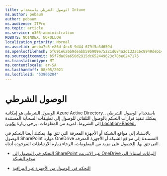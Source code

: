 ```yaml
---
title: الوصول الشرطي باستخدام Intune
ms.author: pebaum
author: pebaum
ms.audience: ITPro
ms.topic: article
ms.service: o365-administration
ROBOTS: NOINDEX, NOFOLLOW
localization_priority: Normal
ms.assetid: aecba7c5-e86d-4ec8-9d44-679f5a3d659d
ms.openlocfilehash: 5f691e626b9deabb59b909e75221d684a2d133ac6c8949deb148b5646c0d117c
ms.sourcegitcommit: b5f7da89a650d2915dc652449623c78be6247175
ms.translationtype: MT
ms.contentlocale: ar-SA
ms.lasthandoff: 08/05/2021
ms.locfileid: "53966204"
---
```

# <a name="conditional-access"></a>الوصول الشرطي

الوصول الشرطي هو إمكانية Azure Active Directory. باستخدام الوصول الشرطي، يمكنك تنفيذ قرارات التحكم بالوصول التلقائي للوصول إلى تطبيقات السحابة المستندة إلى الشروط. لمزيد من المعلومات، يرجى زيارة [تكوين Location-Based.](https://docs.microsoft.com/azure/active-directory/conditional-access/overview)

بالاستناد إلى مواقع الشبكة أو الأجهزة المعرفة التي تثق بها، يمكنك أيضا التحكم في الوصول SharePoint موارد OneDrive المستندة إلى مواقع الشبكة أو الأجهزة المعرفة التي تثق بها. للحصول على مزيد من المعلومات، الرجاء زيارة الارتباطات الموجودة أدناه.

- [التحكم في الوصول إلى SharePoint عبر الإنترنت OneDrive البيانات استنادا إلى موقع الشبكة](https://docs.microsoft.com/sharepoint/control-access-based-on-network-location)

- [التحكم في الوصول من الأجهزة غير المراقبة](https://docs.microsoft.com/sharepoint/control-access-from-unmanaged-devices)

